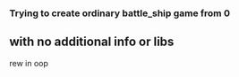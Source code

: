 ### Trying to create ordinary battle_ship game from 0
with no additional info or libs
---
rew in oop

